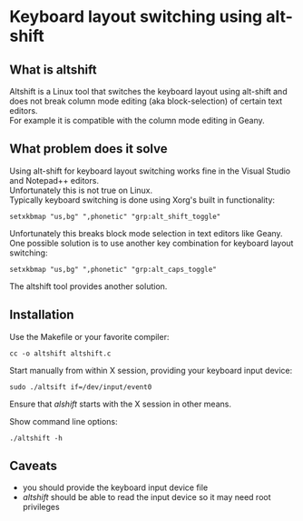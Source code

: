 # Keyboard layout switching using alt-shift
## What is altshift
Altshift is a Linux tool that switches the keyboard layout using alt-shift and does not break column mode editing (aka block-selection) of certain text editors.  
For example it is compatible with the column mode editing in Geany.
## What problem does it solve
Using alt-shift for keyboard layout switching works fine in the Visual Studio and Notepad++ editors.  
Unfortunately this is not true on Linux.  
Typically keyboard switching is done using Xorg's built in functionality:
```
setxkbmap "us,bg" ",phonetic" "grp:alt_shift_toggle"
```
Unfortunately this breaks block mode selection in text editors like Geany.  
One possible solution is to use another key combination for keyboard layout switching:
```
setxkbmap "us,bg" ",phonetic" "grp:alt_caps_toggle"
```
The altshift tool provides another solution.
## Installation
Use the Makefile or your favorite compiler:
```
cc -o altshift altshift.c
```
Start manually from within X session, providing your keyboard input device:
```
sudo ./altsift if=/dev/input/event0
```
Ensure that _alshift_ starts with the X session in other means.  
  
Show command line options:
```
./altshift -h
```
## Caveats
- you should provide the keyboard input device file
- _altshift_ should be able to read the input device so it may need root privileges

